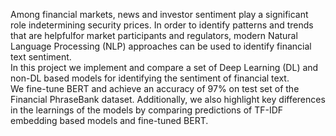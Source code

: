 Among financial markets, news and investor sentiment play a significant role indetermining security prices. 
In order to identify patterns and trends that are helpfulfor market participants and regulators, modern Natural Language Processing (NLP) approaches can be used to identify financial text sentiment.  
In this project we implement and compare a set of Deep Learning (DL) and non-DL based models for identifying the sentiment of financial text.  
We fine-tune BERT and achieve an accuracy of 97% on test set of the Financial PhraseBank dataset. 
Additionally, we also highlight key differences in the learnings of the models by comparing predictions of TF-IDF embedding based models and fine-tuned BERT.
